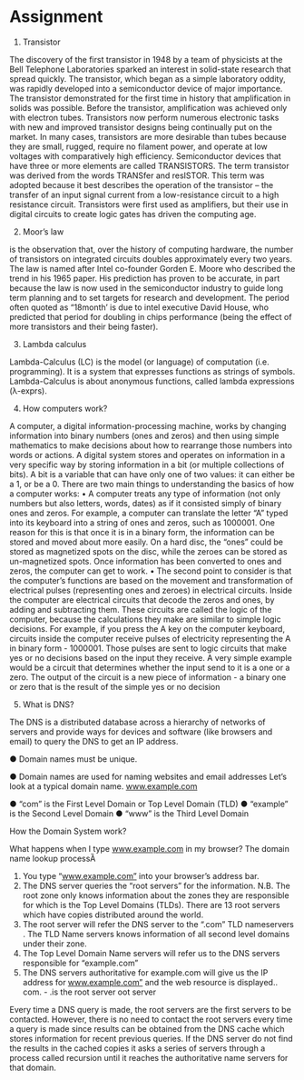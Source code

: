 # Assignment
1. Transistor

The discovery of the first transistor in 1948 by a team of physicists at the Bell Telephone Laboratories sparked an interest in solid-state research that spread quickly. The transistor, which began as a simple laboratory oddity, was rapidly developed into a semiconductor device of major importance. The transistor demonstrated for the first time in history that amplification in solids was possible. Before the transistor, amplification was achieved only with electron tubes. Transistors now perform numerous electronic tasks with new and improved transistor designs being continually put on the market. In many cases, transistors are more desirable than tubes because they are small, rugged, require no filament power, and operate at low voltages with comparatively high efficiency.
Semiconductor devices that have three or more elements are called TRANSISTORS. The term transistor was derived from the words TRANSfer and resISTOR. This term was adopted because it best describes the operation of the transistor – the transfer of an input signal current from a low-resistance circuit to a high resistance circuit. Transistors were first used as amplifiers, but their use in digital circuits to create logic gates has driven the computing age.

2. Moor’s law

is the observation that, over the history of computing hardware, the number of transistors on integrated circuits doubles approximately every two years. The law is named after Intel co-founder Gorden E. Moore who described the trend in his 1965 paper. His prediction has proven to be accurate, in part because the law is now used in the semiconductor industry to guide long term planning and to set targets for research and development. The period often quoted as “18month’ is due to intel executive David House, who predicted that period for doubling in chips performance (being the effect of more transistors and their being faster). 

3. Lambda calculus

Lambda-Calculus (LC) is the model (or language) of computation (i.e. programming).  It is a system that expresses functions as strings of symbols. Lambda-Calculus is about anonymous functions, called lambda expressions (λ-exprs).

4. How computers work?

A computer, a digital information-processing machine, works by changing information into binary numbers (ones and zeros) and then using simple mathematics to make decisions about how to rearrange those numbers into words or actions. A digital system stores and operates on information in a very specific way by storing information in a bit (or multiple collections of bits). A bit is a variable that can have only one of two values: it can either be a 1, or be a 0. There are two main things to understanding the basics of how a computer works: • A computer treats any type of information (not only numbers but also letters, words, dates) as if it consisted simply of binary ones and zeros. For example, a computer can translate the letter “A” typed into its keyboard into a string of ones and zeros, such as 1000001. One reason for this is that once it is in a binary form, the information can be stored and moved about more easily. On a hard disc, the “ones” could be stored as magnetized spots on the disc, while the zeroes can be stored as un-magnetized spots. Once information has been converted to ones and zeros, the computer can get to work.
 • The second point to consider is that the computer’s functions are based on the movement and transformation of electrical pulses (representing ones and zeroes) in electrical circuits. Inside the computer are electrical circuits that decode the zeros and ones, by adding and subtracting them. These circuits are called the logic of the computer, because the calculations they make are similar to simple logic decisions. For example, if you press the A key on the computer keyboard, circuits inside the computer receive pulses of electricity representing the A in binary form - 1000001. Those pulses are sent to logic circuits that make yes or no decisions based on the input they receive. A very simple example would be a circuit that determines whether the input send to it is a one or a zero. The output of the circuit is a new piece of information - a binary one or zero that is the result of the simple yes or no decision

5. What is DNS?

The DNS is a distributed database across a hierarchy of networks of 
servers and provide ways for devices and software (like browsers and 
email) to query the DNS to get an IP address.

● Domain names must be unique.

● Domain names are used for naming websites and email addresses
Let’s look at a typical domain name.
www.example.com

● “com” is the First Level Domain or Top Level Domain (TLD) 
● “example” is the Second Level Domain
● “www” is the Third Level Domain

How the Domain System work? 

What happens when I type www.example.com in my browser?
The domain name lookup processȀ
1. You type “www.example.com” into your browser’s address bar.
2. The DNS server queries the “root servers” for the information. N.B. The 
root zone only knows information about the zones they are responsible for 
which is the Top Level Domains (TLDs). There are 13 root servers which 
have copies distributed around the world.
3. The root server will refer the DNS server to the “.com” TLD nameservers . 
The TLD Name servers knows information of all second level domains 
under their zone. 
4. The Top Level Domain Name servers will refer us to the DNS servers 
responsible for “example.com”
5. The DNS servers authoritative for example.com will give us the IP address 
for www.example.com” and the web resource is displayed..
com. - .is the root server oot server 


Every time a DNS query is made, the root servers are the first servers to be 
contacted. However, there is no need to contact the root servers every time 
a query is made since results can be obtained from the DNS cache which 
stores information for recent previous queries. If the DNS server do not find 
the results in the cached copies it asks a series of servers through a process 
called recursion until it reaches the authoritative name servers for that 
domain.
